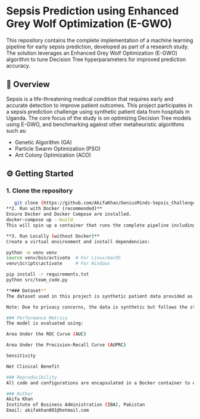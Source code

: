 # Sepsis Prediction using Enhanced Grey Wolf Optimization (E-GWO)

This repository contains the complete implementation of a machine learning pipeline for early sepsis prediction, developed as part of a research study. The solution leverages an Enhanced Grey Wolf Optimization (E-GWO) algorithm to tune Decision Tree hyperparameters for improved prediction accuracy.

## 🧠 Overview

Sepsis is a life-threatening medical condition that requires early and accurate detection to improve patient outcomes. This project participates in a sepsis prediction challenge using synthetic patient data from hospitals in Uganda. The core focus of the study is on optimizing Decision Tree models using E-GWO, and benchmarking against other metaheuristic algorithms such as:

- Genetic Algorithm (GA)
- Particle Swarm Optimization (PSO)
- Ant Colony Optimization (ACO)

## ⚙️ Getting Started

### 1. Clone the repository
```bash
   git clone (https://github.com/AkifaKhan/GeniusMinds-Sepsis_Challenge)
**2. Run with Docker (recommended)**
Ensure Docker and Docker Compose are installed.
docker-compose up --build
This will spin up a container that runs the complete pipeline including data loading, training, and evaluation.

**3. Run Locally (without Docker)**
Create a virtual environment and install dependencies:

python -m venv venv
source venv/bin/activate  # For Linux/macOS
venv\Scripts\activate     # For Windows

pip install -r requirements.txt
python src/team_code.py

**### Dataset**
The dataset used in this project is synthetic patient data provided as part of a sepsis prediction challenge. The data simulates patient records from hospitals in Uganda and includes features such as vital signs, lab values, and clinical assessments.

Note: Due to privacy concerns, the data is synthetic but follows the statistical characteristics of real-world clinical data.

### Performance Metrics
The model is evaluated using:

Area Under the ROC Curve (AUC)

Area Under the Precision-Recall Curve (AUPRC)

Sensitivity

Net Clinical Benefit

### Reproducibility
All code and configurations are encapsulated in a Docker container to ensure consistency across environments and ease of deployment.

### Author
Akifa Khan
Institute of Business Administration (IBA), Pakistan
Email: akifakhan001@hotmail.com

